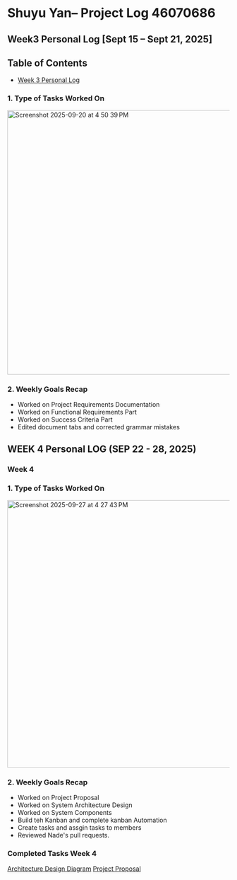 # Shuyu Yan– Project Log  46070686

## Week3 Personal Log [Sept 15 – Sept 21, 2025]
## Table of Contents
- [Week 3 Personal Log](#week-3-personal-log-sep-15-21-2025)

### 1. Type of Tasks Worked On

<img width="1047" height="598" alt="Screenshot 2025-09-20 at 4 50 39 PM" src="https://github.com/user-attachments/assets/0914c3cc-61b8-4ad5-b780-70656426e655" />


### 2. Weekly Goals Recap
- Worked on Project Requirements Documentation  
- Worked on Functional Requirements Part  
- Worked on Success Criteria Part  
- Edited document tabs and corrected grammar mistakes  

## WEEK 4 Personal LOG (SEP 22 - 28, 2025)

### Week 4
### 1. Type of Tasks Worked On

<img width="1061" height="605" alt="Screenshot 2025-09-27 at 4 27 43 PM" src="https://github.com/user-attachments/assets/1f5ebd75-d371-4324-989b-9ff1f1338819" />

### 2. Weekly Goals Recap
- Worked on Project Proposal
- Worked on System Architecture Design
- Worked on System Components 
- Build teh Kanban and complete kanban Automation
- Create tasks and assgin tasks to members
- Reviewed Nade's pull requests.

### Completed Tasks Week 4

[Architecture Design Diagram](https://docs.google.com/document/d/1fZNTCu4YO0CFwIvErlJ1agD4Zyxgh6q11CnjB686NzY/edit?usp=sharing)
[Project Proposal](https://docs.google.com/document/d/1yNkyeBqHvSgFAER2WQUW5GLdEmcIMknSAGh68UDHqCg/edit?tab=t.0)

